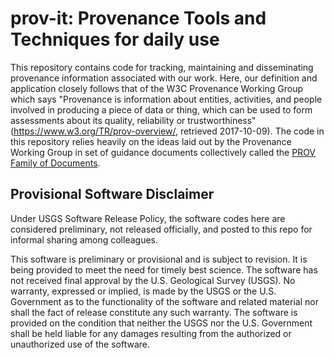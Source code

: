 # prov-it: Provenance Tools and Techniques for daily use

This repository contains code for tracking, maintaining and disseminating provenance information associated with our work. Here, our definition and application closely follows that of the W3C Provenance Working Group which says  "Provenance is information about entities, activities, and people involved in producing a piece of data or thing, which can be used to form assessments about its quality, reliability or trustworthiness" (https://www.w3.org/TR/prov-overview/, retrieved 2017-10-09). The code in this repository relies heavily on the ideas laid out by the Provenance Working Group in set of guidance documents collectively called the [PROV Family of Documents](https://www.w3.org/TR/prov-overview/).

## Provisional Software Disclaimer
Under USGS Software Release Policy, the software codes here are considered preliminary, not released officially, and posted to this repo for informal sharing among colleagues.

This software is preliminary or provisional and is subject to revision. It is being provided to meet the need for timely best science. The software has not received final approval by the U.S. Geological Survey (USGS). No warranty, expressed or implied, is made by the USGS or the U.S. Government as to the functionality of the software and related material nor shall the fact of release constitute any such warranty. The software is provided on the condition that neither the USGS nor the U.S. Government shall be held liable for any damages resulting from the authorized or unauthorized use of the software.
